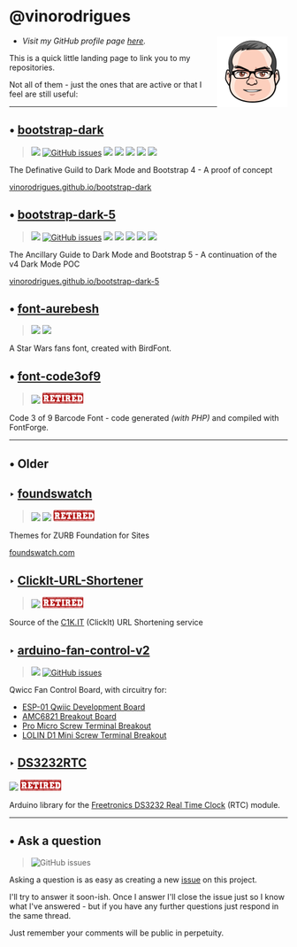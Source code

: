 # @vinorodrigues

<img src="vino-avatar.svg" align="right" alt="Hello" width="128" height="128">

- *Visit my GitHub profile page [here](https://github.com/vinorodrigues).*

This is a quick little landing page to link you to my repositories.

Not all of them - just the ones that are active or that I feel are still useful:

---

## &#8226; [bootstrap-dark](https://github.com/vinorodrigues/bootstrap-dark)

> [![](https://img.shields.io/badge/license-MIT-informational)](https://github.com/vinorodrigues/bootstrap-dark/blob/master/LICENSE.md) [![GitHub issues](https://img.shields.io/github/issues/vinorodrigues/bootstrap-dark)](https://github.com/vinorodrigues/bootstrap-dark/issues) [![](https://data.jsdelivr.com/v1/package/gh/vinorodrigues/bootstrap-dark/badge?style=rounded)](https://www.jsdelivr.com/package/npm/bootstrap-dark-4?path=dist) [![](https://img.shields.io/npm/v/bootstrap-dark-4)](http://npmjs.com/package/bootstrap-dark-4) [![](https://img.shields.io/github/watchers/vinorodrigues/bootstrap-dark?color=eee&label=Watch&style=social)](https://github.com/vinorodrigues/bootstrap-dark/watchers) [![](https://img.shields.io/github/stars/vinorodrigues/bootstrap-dark?color=eee&label=Star&style=social)](https://github.com/vinorodrigues/bootstrap-dark/stargazers) [![](https://img.shields.io/github/forks/vinorodrigues/bootstrap-dark?color=eee&label=Fork&style=social)](https://github.com/vinorodrigues/bootstrap-dark/fork)

The Definative Guild to Dark Mode and Bootstrap 4 - A proof of concept

[vinorodrigues.github.io/bootstrap-dark](https://vinorodrigues.github.io/bootstrap-dark/)


## &#8226; [bootstrap-dark-5](https://github.com/vinorodrigues/bootstrap-dark-5)

> [![](https://img.shields.io/badge/license-MIT-informational)](https://github.com/vinorodrigues/bootstrap-dark-5/blob/master/LICENSE.md) [![GitHub issues](https://img.shields.io/github/issues/vinorodrigues/bootstrap-dark-5)](https://github.com/vinorodrigues/bootstrap-dark-5/issues) [![](https://data.jsdelivr.com/v1/package/gh/vinorodrigues/bootstrap-dark-5/badge?style=rounded)](https://www.jsdelivr.com/package/npm/bootstrap-dark-5?path=dist) [![](https://img.shields.io/npm/v/bootstrap-dark-5)](http://npmjs.com/package/bootstrap-dark-5) [![](https://img.shields.io/github/watchers/vinorodrigues/bootstrap-dark-5?color=eee&label=Watch&style=social)](https://github.com/vinorodrigues/bootstrap-dark-5/watchers) [![](https://img.shields.io/github/stars/vinorodrigues/bootstrap-dark-5?color=eee&label=Star&style=social)](https://github.com/vinorodrigues/bootstrap-dark-5/stargazers) [![](https://img.shields.io/github/forks/vinorodrigues/bootstrap-dark-5?color=eee&label=Fork&style=social)](https://github.com/vinorodrigues/bootstrap-dark-5/fork)

The Ancillary Guide to Dark Mode and Bootstrap 5 - A continuation of the v4 Dark Mode POC

[vinorodrigues.github.io/bootstrap-dark-5](https://vinorodrigues.github.io/bootstrap-dark-5/)

## &#8226; [font-aurebesh](https://github.com/vinorodrigues/font-aurebesh)

> ![](https://img.shields.io/github/license/vinorodrigues/font-aurebesh) ![](https://img.shields.io/github/issues/vinorodrigues/font-aurebesh)

A Star Wars fans font, created with BirdFont.

## &#8226; [font-code3of9](https://github.com/vinorodrigues/font-code3of9)

> ![](https://img.shields.io/github/license/vinorodrigues/font-code3of9) <img src="retired.svg" alt="Retired" height="20">

Code 3 of 9 Barcode Font - code generated *(with PHP)* and compiled with FontForge.

-----

## &#8226; Older

## &#8227; [foundswatch](https://github.com/vinorodrigues/foundswatch)

> ![](https://img.shields.io/github/license/vinorodrigues/Foundswatch) ![](https://data.jsdelivr.com/v1/package/gh/vinorodrigues/foundswatch/badge?style=rounded) <img src="retired.svg" alt="Retired" height="20">

Themes for ZURB Foundation for Sites

[foundswatch.com](http://foundswatch.com/)


## &#8227; [ClickIt-URL-Shortener](https://github.com/vinorodrigues/ClickIt-URL-Shortener)

> ![](https://img.shields.io/badge/license-CC--BY--SA--3.0-blue) <img src="retired.svg" alt="Retired" height="20">

Source of the [C1K.IT](http://c1k.it/) (ClickIt) URL Shortening service


## &#8227; [arduino-fan-control-v2](https://github.com/Tecsmith/arduino-fan-control-v2)

> [![](https://img.shields.io/badge/license-MIT-informational)](https://github.com/Tecsmith/arduino-fan-control-v2/blob/master/LICENSE.md) [![GitHub issues](https://img.shields.io/github/issues/Tecsmith/arduino-fan-control-v2)](https://github.com/Tecsmith/arduino-fan-control-v2/issues)

Qwicc Fan Control Board, with circuitry for:
* [ESP-01 Qwiic Development Board](http://c1k.it/esp1)
* [AMC6821 Breakout Board](http://c1k.it/amc6)
* [Pro Micro Screw Terminal Breakout](http://c1k.it/pro1)
* [LOLIN D1 Mini Screw Terminal Breakout](http://c1k.it/d1m1)

## &#8227; [DS3232RTC](https://github.com/Tecsmith/DS3232RTC)

![](https://img.shields.io/github/license/Tecsmith/DS3232RTC) <img src="retired.svg" alt="Retired" height="20">

Arduino library for the [Freetronics DS3232 Real Time Clock](https://www.freetronics.com.au/products/real-time-clock-rtc-module) (RTC) module.

---

## &#8226; Ask a question

> ![GitHub issues](https://img.shields.io/github/issues/vinorodrigues/vinorodrigues.github.io)

Asking a question is as easy as creating a new [issue](https://github.com/vinorodrigues/vinorodrigues.github.io/issues) on this project.

I'll try to answer it soon-ish. Once I answer I'll close the issue just so I know what I've answered - but if you have any further questions just respond in the same thread.

Just remember your comments will be public in perpetuity.
